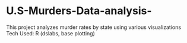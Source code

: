 # U.S-Murders-Data-analysis-
This project analyzes murder rates by state using various visualizations
Tech Used: R (dslabs, base plotting)
